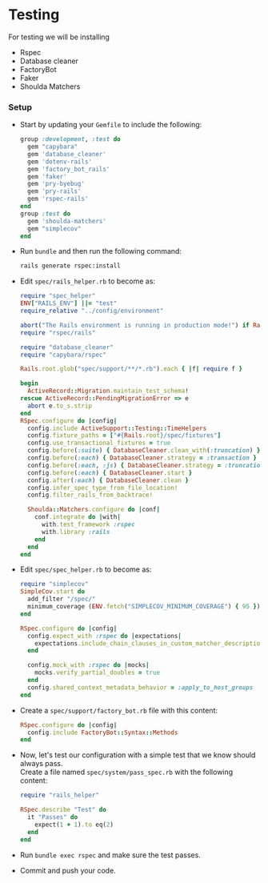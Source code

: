 # Testing

For testing we will be installing

- Rspec
- Database cleaner
- FactoryBot
- Faker
- Shoulda Matchers

### Setup

- Start by updating your `Gemfile` to include the following:
  ```rb
  group :development, :test do
    gem "capybara"
    gem 'database_cleaner'
    gem 'dotenv-rails'
    gem 'factory_bot_rails'
    gem 'faker'
    gem 'pry-byebug'
    gem 'pry-rails'
    gem 'rspec-rails'
  end
  group :test do
    gem 'shoulda-matchers'
    gem "simplecov"
  end
  ```

- Run `bundle` and then run the following command:
  ```bash
  rails generate rspec:install
  ```


- Edit `spec/rails_helper.rb` to become as:
  ```rb
  require "spec_helper"
  ENV["RAILS_ENV"] ||= "test"
  require_relative "../config/environment"

  abort("The Rails environment is running in production mode!") if Rails.env.production?
  require "rspec/rails"

  require "database_cleaner"
  require "capybara/rspec"

  Rails.root.glob("spec/support/**/*.rb").each { |f| require f }

  begin
    ActiveRecord::Migration.maintain_test_schema!
  rescue ActiveRecord::PendingMigrationError => e
    abort e.to_s.strip
  end
  RSpec.configure do |config|
    config.include ActiveSupport::Testing::TimeHelpers
    config.fixture_paths = ["#{Rails.root}/spec/fixtures"]
    config.use_transactional_fixtures = true
    config.before(:suite) { DatabaseCleaner.clean_with(:truncation) }
    config.before(:each) { DatabaseCleaner.strategy = :transaction }
    config.before(:each, :js) { DatabaseCleaner.strategy = :truncation }
    config.before(:each) { DatabaseCleaner.start }
    config.after(:each) { DatabaseCleaner.clean }
    config.infer_spec_type_from_file_location!
    config.filter_rails_from_backtrace!

    Shoulda::Matchers.configure do |conf|
      conf.integrate do |with|
        with.test_framework :rspec
        with.library :rails
      end
    end
  end

  ```

- Edit `spec/spec_helper.rb` to become as:
  ```rb
  require "simplecov"
  SimpleCov.start do
    add_filter "/spec/"
    minimum_coverage (ENV.fetch("SIMPLECOV_MINIMUM_COVERAGE") { 95 }).to_i
  end

  RSpec.configure do |config|
    config.expect_with :rspec do |expectations|
      expectations.include_chain_clauses_in_custom_matcher_descriptions = true
    end

    config.mock_with :rspec do |mocks|
      mocks.verify_partial_doubles = true
    end
    config.shared_context_metadata_behavior = :apply_to_host_groups
  end
  ```

- Create a `spec/support/factory_bot.rb` file with this content:

  ```rb
  RSpec.configure do |config|
    config.include FactoryBot::Syntax::Methods
  end
  ```

- Now, let's test our configuration with a simple test that we know should always pass. \
  Create a file named `spec/system/pass_spec.rb` with the following content:
  

  ```rb
  require "rails_helper"

  RSpec.describe "Test" do
    it "Passes" do
      expect(1 + 1).to eq(2)
    end
  end
  ```

- Run `bundle exec rspec` and make sure the test passes.
- Commit and push your code.
